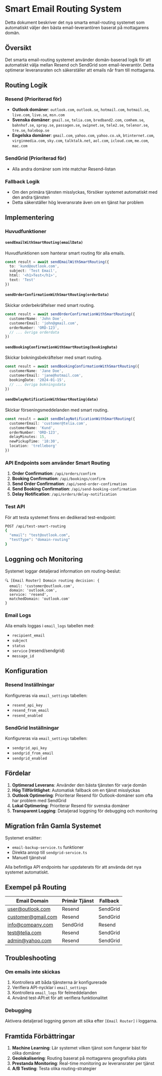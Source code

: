 # Smart Email Routing System

Detta dokument beskriver det nya smarta email-routing systemet som automatiskt väljer den bästa email-leverantören baserat på mottagarens domän.

## Översikt

Det smarta email-routing systemet använder domän-baserad logik för att automatiskt välja mellan Resend och SendGrid som email-leverantör. Detta optimerar leveransraten och säkerställer att emails når fram till mottagarna.

## Routing Logik

### Resend (Prioriterad för)
- **Outlook domäner**: `outlook.com`, `outlook.se`, `hotmail.com`, `hotmail.se`, `live.com`, `live.se`, `msn.com`
- **Svenska domäner**: `gmail.se`, `telia.com`, `bredband2.com`, `comhem.se`, `bahnhof.se`, `spray.se`, `passagen.se`, `swipnet.se`, `tele2.se`, `telenor.se`, `tre.se`, `halebop.se`
- **Engelska domäner**: `gmail.com`, `yahoo.com`, `yahoo.co.uk`, `btinternet.com`, `virginmedia.com`, `sky.com`, `talktalk.net`, `aol.com`, `icloud.com`, `me.com`, `mac.com`

### SendGrid (Prioriterad för)
- Alla andra domäner som inte matchar Resend-listan

### Fallback Logik
- Om den primära tjänsten misslyckas, försöker systemet automatiskt med den andra tjänsten
- Detta säkerställer hög leveransrate även om en tjänst har problem

## Implementering

### Huvudfunktioner

#### `sendEmailWithSmartRouting(emailData)`
Huvudfunktionen som hanterar smart routing för alla emails.

```typescript
const result = await sendEmailWithSmartRouting({
  to: 'kund@outlook.com',
  subject: 'Test Email',
  html: '<h1>Test</h1>',
  text: 'Test'
})
```

#### `sendOrderConfirmationWithSmartRouting(orderData)`
Skickar orderbekräftelser med smart routing.

```typescript
const result = await sendOrderConfirmationWithSmartRouting({
  customerName: 'John Doe',
  customerEmail: 'john@gmail.com',
  orderNumber: 'ORD-123',
  // ... övriga orderdata
})
```

#### `sendBookingConfirmationWithSmartRouting(bookingData)`
Skickar bokningsbekräftelser med smart routing.

```typescript
const result = await sendBookingConfirmationWithSmartRouting({
  customerName: 'Jane Doe',
  customerEmail: 'jane@hotmail.com',
  bookingDate: '2024-01-15',
  // ... övriga bokningsdata
})
```

#### `sendDelayNotificationWithSmartRouting(data)`
Skickar förseningsmeddelanden med smart routing.

```typescript
const result = await sendDelayNotificationWithSmartRouting({
  customerEmail: 'customer@telia.com',
  customerName: 'Kund',
  orderNumber: 'ORD-123',
  delayMinutes: 15,
  newPickupTime: '18:30',
  location: 'trelleborg'
})
```

### API Endpoints som använder Smart Routing

1. **Order Confirmation**: `/api/orders/confirm`
2. **Booking Confirmation**: `/api/bookings/confirm`
3. **Send Order Confirmation**: `/api/send-order-confirmation`
4. **Send Booking Confirmation**: `/api/send-booking-confirmation`
5. **Delay Notification**: `/api/orders/delay-notification`

### Test API

För att testa systemet finns en dedikerad test-endpoint:

```bash
POST /api/test-smart-routing
{
  "email": "test@outlook.com",
  "testType": "domain-routing"
}
```

## Loggning och Monitoring

Systemet loggar detaljerad information om routing-beslut:

```
🔍 [Email Router] Domain routing decision: {
  email: 'customer@outlook.com',
  domain: 'outlook.com',
  service: 'resend',
  matchedDomain: 'outlook.com'
}
```

### Email Logs
Alla emails loggas i `email_logs` tabellen med:
- `recipient_email`
- `subject`
- `status`
- `service` (resend/sendgrid)
- `message_id`

## Konfiguration

### Resend Inställningar
Konfigureras via `email_settings` tabellen:
- `resend_api_key`
- `resend_from_email`
- `resend_enabled`

### SendGrid Inställningar
Konfigureras via `email_settings` tabellen:
- `sendgrid_api_key`
- `sendgrid_from_email`
- `sendgrid_enabled`

## Fördelar

1. **Optimerad Leverans**: Använder den bästa tjänsten för varje domän
2. **Hög Tillförlitlighet**: Automatisk fallback om en tjänst misslyckas
3. **Outlook Optimering**: Prioriterar Resend för Outlook-domäner som ofta har problem med SendGrid
4. **Lokal Optimering**: Prioriterar Resend för svenska domäner
5. **Transparent Logging**: Detaljerad loggning för debugging och monitoring

## Migration från Gamla Systemet

Systemet ersätter:
- `email-backup-service.ts` funktioner
- Direkta anrop till `sendgrid-service.ts`
- Manuell tjänstval

Alla befintliga API endpoints har uppdaterats för att använda det nya systemet automatiskt.

## Exempel på Routing

| Email Domain | Primär Tjänst | Fallback |
|--------------|---------------|----------|
| user@outlook.com | Resend | SendGrid |
| customer@gmail.com | Resend | SendGrid |
| info@company.com | SendGrid | Resend |
| test@telia.com | Resend | SendGrid |
| admin@yahoo.com | Resend | SendGrid |

## Troubleshooting

### Om emails inte skickas
1. Kontrollera att båda tjänsterna är konfigurerade
2. Verifiera API-nycklar i `email_settings`
3. Kontrollera `email_logs` för felmeddelanden
4. Använd test-API:et för att verifiera funktionalitet

### Debugging
Aktivera detaljerad loggning genom att söka efter `[Email Router]` i loggarna.

## Framtida Förbättringar

1. **Machine Learning**: Lär systemet vilken tjänst som fungerar bäst för olika domäner
2. **Geolokalisering**: Routing baserat på mottagarens geografiska plats
3. **Prestanda Monitoring**: Real-time monitoring av leveransrater per tjänst
4. **A/B Testing**: Testa olika routing-strategier 